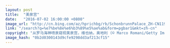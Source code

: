 ```yaml
---
layout: post
title:  "美泉宫"
date:   "2016-07-02 16:00:00 +0800"
image_url: "http://cn.bing.com/az/hprichbg/rb/SchonbrunnPalace_ZH-CN11907034371_1920x1080.jpg"
link: "/search?q=%e7%be%8e%e6%b3%89%e5%ae%ab&form=pgbar1&mkt=zh-cn"
copyright: "从罗马海神喷泉窥视美泉宫，维也纳，奥地利 (© Marco Romani/Getty Images)"
image_hash: "0b2d0300143d9cfe9298dd3af213cf15"
---
```

